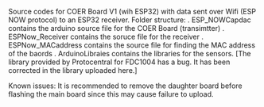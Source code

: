 Source codes for COER Board V1 (wih ESP32) with data sent over Wifi (ESP NOW protocol) to an ESP32 receiver.
Folder structure:
  . ESP_NOWCapdac contains the arduino source file for the COER Board (transimtter)
  . ESPNow_Receiver contains the soruce file for the receiver
  . ESPNow_MACaddress contains the source file for finding the MAC address of the baords
  . ArduinoLibraies contains the libraries for the sensors. [The library provided by Protocentral for FDC1004 has a bug. It has been corrected in the library uploaded here.]

Known issues:
  It is recommended to remove the daughter board before flashing the main board since this may cause failure to upload.
